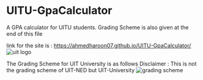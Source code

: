 # UITU-GpaCalculator
A GPA calculator for UITU students.
Grading Scheme is also given at the end of this file

link for the site is : https://ahmedharoon07.github.io/UITU-GpaCalculator/
![uit logo](https://github.com/user-attachments/assets/6a747105-bdb2-4663-852f-028e2f0d91cb)





The Grading Scheme for UIT University is as follows 
Disclaimer : This is not the grading scheme of UIT-NED but UIT-University
![grading scheme](https://github.com/user-attachments/assets/d977a535-afd4-4b35-a575-d925480844e7)
